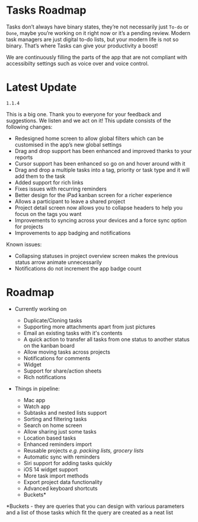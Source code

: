 # Tasks Roadmap

Tasks don’t always have binary states, they’re not necessarily just `To-do` or `Done`, maybe you’re working on it right now or it’s a pending review. Modern task managers are just digital to-do lists, but your modern life is not so binary. That’s where Tasks can give your productivity a boost! 

We are continuously filling the parts of the app that are not compliant with accessibilty settings such as voice over and voice control.

# Latest Update 
`1.1.4`

This is a big one. Thank you to everyone for your feedback and suggestions. We listen and we act on it!
This update consists of the following changes:
- Redesigned home screen to allow global filters which can be customised in the app’s new global settings
- Drag and drop support has been enhanced and improved thanks to your reports
- Cursor support has been enhanced so go on and hover around with it
- Drag and drop a multiple tasks into a tag, priority or task type and it will add them to the task
- Added support for rich links
- Fixes issues with recurring reminders
- Better design for the iPad kanban screen for a richer experience 
- Allows a participant to leave a shared project
- Project detail screen now allows you to collapse headers to help you focus on the tags you want
- Improvements to syncing across your devices and a force sync option for projects
- Improvements to app badging and notifications

Known issues:

- Collapsing statuses in project overview screen makes the previous status arrow animate unnecessarily
- Notifications do not increment the app badge count

# Roadmap
* Currently working on
  - Duplicate/Cloning tasks
  - Supporting more attachments apart from just pictures
  - Email an existing tasks with it's contents
  - A quick action to transfer all tasks from one status to another status on the kanban board
  - Allow moving tasks across projects
  - Notifications for comments
  - Widget
  - Support for share/action sheets
  - Rich notifications
  
* Things in pipeline:
    - Mac app
    - Watch app
    - Subtasks and nested lists support
    - Sorting and filtering tasks
    - Search on home screen
    - Allow sharing just some tasks
    - Location based tasks 
    - Enhanced reminders import
    - Reusable projects _e.g. packing lists, grocery lists_
    - Automatic sync with reminders
    - Siri support for adding tasks quickly
    - iOS 14 widget support
    - More task import methods
    - Export project data functionality
    - Advanced keyboard shortcuts
    - Buckets*

*Buckets - they are queries that you can design with various parameters and a list of those tasks which fit the query are created as a neat list
